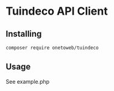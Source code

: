 # Tuindeco API Client

## Installing 

```bash
composer require onetoweb/tuindeco
```

## Usage

See example.php
